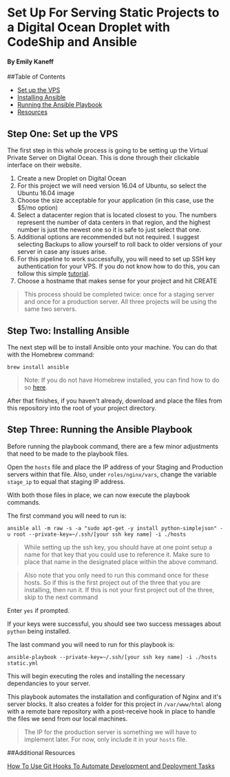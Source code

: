 # Set Up For Serving Static Projects to a Digital Ocean Droplet with CodeShip and Ansible
#### By Emily Kaneff



##Table of Contents
* [Set up the VPS](#one)
* [Installing Ansible](#two)
* [Running the Ansible Playbook](#three)
* [Resources](#resources)

<a name="one"></a>
## Step One: Set up the VPS

The first step in this whole process is going to be setting up the Virtual Private Server on Digital Ocean. This is done through their clickable interface on their website. 

1. Create a new Droplet on Digital Ocean
2. For this project we will need version 16.04 of Ubuntu, so select the Ubuntu 16.04 image
3. Choose the size acceptable for your application (in this case, use the $5/mo option)
4. Select a datacenter region that is located closest to you. The numbers represent the number of data centers in that region, and the highest number is just the newest one so it is safe to just select that one.
5. Additional options are recommended but not required. I suggest selecting Backups to allow yourself to roll back to older versions of your server in case any issues arise.
6. For this pipeline to work successfully, you will need to set up SSH key authentication for your VPS. If you do not know how to do this, you can follow this simple [tutorial](https://www.digitalocean.com/community/tutorials/how-to-use-ssh-keys-with-digitalocean-droplets). 
7. Choose a hostname that makes sense for your project and hit CREATE

>This process should be completed twice: once for a staging server and once for a production server. All three projects will be using the same two servers.

<a name="two"></a>
## Step Two: Installing Ansible

The next step will be to install Ansible onto your machine. You can do that with the Homebrew command:

```shell
brew install ansible
```
>Note: If you do not have Homebrew installed, you can find how to do so [here](https://brew.sh/).

After that finishes, if you haven't already, download and place the files from this repository into the root of your project directory. 

<a name="three"></a>
## Step Three: Running the Ansible Playbook

Before running the playbook command, there are a few minor adjustments that need to be made to the playbook files. 

Open the `hosts` file and place the IP address of your Staging and Production servers within that file. Also, under `roles/nginx/vars`, change the variable `stage_ip` to equal that staging IP address.

With both those files in place, we can now execute the playbook commands.

The first command you will need to run is: 

```shell
ansible all -m raw -s -a "sudo apt-get -y install python-simplejson" -u root --private-key=~/.ssh/[your ssh key name] -i ./hosts
```
>While setting up the ssh key, you should have at one point setup a name for that key that you could use to reference it. Make sure to place that name in the designated place within the above command.

>Also note that you only need to run this command once for these hosts. So if this is the first project out of the three that you are installing, then run it. If this is not your first project out of the three, skip to the next command

Enter `yes` if prompted.

If your keys were successful, you should see two success messages about `python` being installed.

The last command you will need to run for this playbook is:

```shell
ansible-playbook --private-key=~/.ssh/[your ssh key name] -i ./hosts static.yml
```
This will begin executing the roles and installing the necessary dependancies to your server. 

This playbook automates the installation and configuration of Nginx and it's server blocks. It also creates a folder for this project in `/var/www/html` along with a remote bare repository with a post-receive hook in place to handle the files we send from our local machines.

>The IP for the production server is something we will have to implement later. For now, only include it in your `hosts` file.

<a name="resources"></a>
##Additional Resources

[How To Use Git Hooks To Automate Development and Deployment Tasks](https://www.digitalocean.com/community/tutorials/how-to-use-git-hooks-to-automate-development-and-deployment-tasks)
